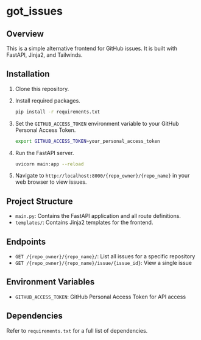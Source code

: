 # got_issues

## Overview

This is a simple alternative frontend for GitHub issues. It is built with FastAPI, Jinja2, and Tailwinds.

## Installation

1. Clone this repository.
2. Install required packages.

    ```bash
    pip install -r requirements.txt
    ```

3. Set the `GITHUB_ACCESS_TOKEN` environment variable to your GitHub Personal Access Token.

    ```bash
    export GITHUB_ACCESS_TOKEN=your_personal_access_token
    ```

4. Run the FastAPI server.

    ```bash
    uvicorn main:app --reload
    ```

5. Navigate to `http://localhost:8000/{repo_owner}/{repo_name}` in your web browser to view issues.

## Project Structure

- `main.py`: Contains the FastAPI application and all route definitions.
- `templates/`: Contains Jinja2 templates for the frontend.

## Endpoints

- `GET /{repo_owner}/{repo_name}/`: List all issues for a specific repository
- `GET /{repo_owner}/{repo_name}/issue/{issue_id}`: View a single issue

## Environment Variables

- `GITHUB_ACCESS_TOKEN`: GitHub Personal Access Token for API access

## Dependencies

Refer to `requirements.txt` for a full list of dependencies.
